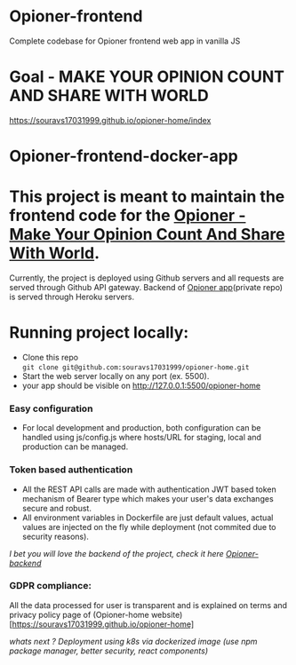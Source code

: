 # Opioner-frontend
Complete codebase for Opioner frontend web app in vanilla JS

# Goal - MAKE YOUR OPINION COUNT AND SHARE WITH WORLD

https://souravs17031999.github.io/opioner-home/index

# Opioner-frontend-docker-app

# This project is meant to maintain the frontend code for the [Opioner - Make Your Opinion Count And Share With World](https://souravs17031999.github.io/opioner-home/index).
Currently, the project is deployed using Github servers and all requests are served through Github API gateway.
Backend of [Opioner app](https://github.com/souravs17031999/opioner-backend)(private repo) is served through Heroku servers.

# Running project locally:

* Clone this repo    
  `git clone git@github.com:souravs17031999/opioner-home.git`      
* Start the web server locally on any port (ex. 5500).
* your app should be visible on http://127.0.0.1:5500/opioner-home

### Easy configuration
* For local development and production, both configuration can be handled using js/config.js where hosts/URL for staging, local and production can be managed.

### Token based authentication
- All the REST API calls are made with authentication JWT based token mechanism of Bearer type which makes your user's data exchanges secure and robust.
- All environment variables in Dockerfile are just default values, actual values are injected on the fly while deployment (not commited due to security reasons).


_I bet you will love the backend of the project, check it here [Opioner-backend](https://github.com/souravs17031999/opioner-backend)_

### GDPR compliance:
All the data processed for user is transparent and is explained on terms and privacy policy page of (Opioner-home website)[https://souravs17031999.github.io/opioner-home]

_whats next ? Deployment using k8s via dockerized image (use npm package manager, better security, react components)_
